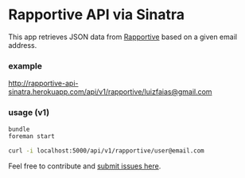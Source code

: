 # Rapportive API via Sinatra

This app retrieves JSON data from [Rapportive](http://rapportive.com) based on a given email address.

### example

http://rapportive-api-sinatra.herokuapp.com/api/v1/rapportive/luizfaias@gmail.com


### usage (v1)

```bash
bundle
foreman start

curl -i localhost:5000/api/v1/rapportive/user@email.com
```

Feel free to contribute and [submit issues here](https://github.com/luizfaias/rapportive_api_sinatra/issues).